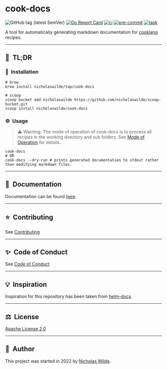 # cook-docs
![GitHub tag (latest SemVer)](https://img.shields.io/github/v/tag/nicholaswilde/cook-docs?style=for-the-badge)
[![Go Report Card](https://goreportcard.com/badge/github.com/nicholaswilde/cook-docs?style=for-the-badge)](https://goreportcard.com/report/github.com/nicholaswilde/cook-docs)
[![ci](https://img.shields.io/github/actions/workflow/status/nicholaswilde/cook-docs/ci.yaml?label=ci&style=for-the-badge&branch=main)](https://github.com/nicholaswilde/cook-docs/actions/workflows/ci.yaml)
[![pre-commit](https://img.shields.io/badge/pre--commit-enabled-brightgreen?logo=pre-commit&logoColor=white&style=for-the-badge)](https://pre-commit.com/)
[![task](https://img.shields.io/badge/task-enabled-brightgreen?logo=task&logoColor=white&style=for-the-badge)](https://taskfile.dev/#/)

A tool for automatically generating markdown documentation for [cooklang][1] recipes.

---

## :rocket:&nbsp; TL;DR

### :floppy_disk:&nbsp; Installation

```
# brew
brew install nicholaswilde/tap/cook-docs
```

```
# scoop
scoop bucket add nicholaswilde https://github.com/nicholaswilde/scoop-bucket.git
scoop install nicholaswilde/cook-docs
```

### :gear:&nbsp; Usage

> :warning: Warning: The mode of operation of cook-docs is to process all
> recipes in the working directory and sub folders. See [Mode of Operation][2]
> for details.

```
cook-docs
# OR
cook-docs --dry-run # prints generated documentation to stdout rather than modifying markdown files.
```

---

## :book:&nbsp; Documentation

Documentation can be found [here](http://nicholaswilde.io/cook-docs).

---

## :star:&nbsp; Contributing

See [Contributing](https://nicholaswilde.io/cook-docs/CONTRIBUTING/)

---

## :sparkles:&nbsp; Code of Conduct

See [Code of Conduct](https://nicholaswilde.io/cook-docs/CODE_OF_CONDUCT/)

---

## :bulb:&nbsp; Inspiration

Inspiration for this repository has been taken from [helm-docs](https://github.com/norwoodj/helm-docs).

---

## ​:balance_scale:​&nbsp;​ License

​[​Apache License 2.0](../LICENSE)

---

## ​:pencil:​&nbsp;​ Author

​This project was started in 2022 by [​Nicholas Wilde​](https://github.com/nicholaswilde/).

[1]: https://cooklang.org/
[2]: https://nicholaswilde.io/cook-docs/about#mode-of-operation
